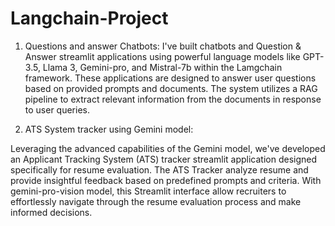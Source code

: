# Langchain-Project
1. Questions and answer Chatbots:
   I've built chatbots and Question & Answer streamlit applications using powerful language models like GPT-3.5, Llama 3, Gemini-pro, and Mistral-7b 
  within the Lamgchain framework. These applications are designed to answer user questions based on provided prompts and documents. The system utilizes 
  a RAG pipeline to extract relevant information from the documents in response to user queries.
  
2. ATS System tracker using Gemini model:

  Leveraging the advanced capabilities of the Gemini model, we've developed an Applicant Tracking System (ATS) tracker streamlit application designed 
  specifically for resume evaluation.
  The ATS Tracker analyze resume and provide insightful feedback based on predefined prompts and criteria.
  With gemini-pro-vision model, this Streamlit interface allow recruiters to effortlessly navigate through the resume evaluation process and make 
  informed decisions.



 
